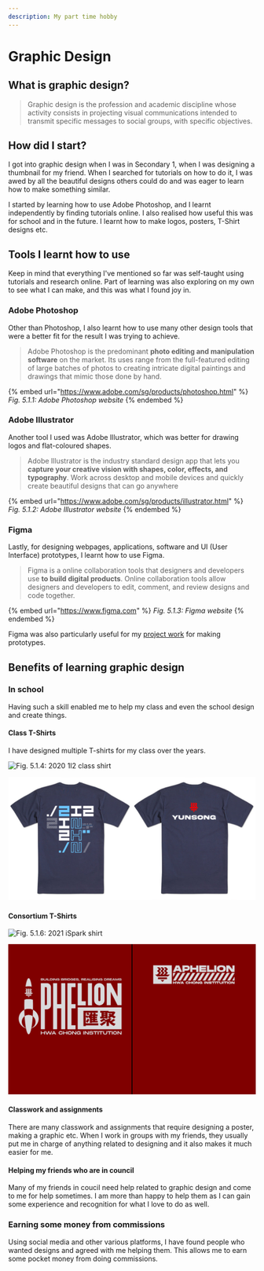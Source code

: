 ```yaml
---
description: My part time hobby
---
```


# Graphic Design

## What is graphic design?

> Graphic design is the profession and academic discipline whose activity consists in projecting visual communications intended to transmit specific messages to social groups, with specific objectives.

## How did I start?

I got into graphic design when I was in Secondary 1, when I was designing a thumbnail for my friend. When I searched for tutorials on how to do it, I was awed by all the beautiful designs others could do and was eager to learn how to make something similar.

I started by learning how to use Adobe Photoshop, and I learnt independently by finding tutorials online. I also realised how useful this was for school and in the future. I learnt how to make logos, posters, T-Shirt designs etc.

## Tools I learnt how to use

Keep in mind that everything I've mentioned so far was self-taught using tutorials and research online. Part of learning was also exploring on my own to see what I can make, and this was what I found joy in.

### Adobe Photoshop

Other than Photoshop, I also learnt how to use many other design tools that were a better fit for the result I was trying to achieve.

> Adobe Photoshop is the predominant **photo editing and manipulation software** on the market. Its uses range from the full-featured editing of large batches of photos to creating intricate digital paintings and drawings that mimic those done by hand.

{% embed url="https://www.adobe.com/sg/products/photoshop.html" %}
_Fig. 5.1.1: Adobe Photoshop website_
{% endembed %}

### Adobe Illustrator

Another tool I used was Adobe Illustrator, which was better for drawing logos and flat-coloured shapes.

> Adobe Illustrator is the industry standard design app that lets you **capture your creative vision with shapes, color, effects, and typography**. Work across desktop and mobile devices and quickly create beautiful designs that can go anywhere

{% embed url="https://www.adobe.com/sg/products/illustrator.html" %}
_Fig. 5.1.2: Adobe Illustrator website_
{% endembed %}

### Figma

Lastly, for designing webpages, applications, software and UI (User Interface) prototypes, I learnt how to use Figma.

> Figma is a online collaboration tools that designers and developers use **to build digital products**. Online collaboration tools allow designers and developers to edit, comment, and review designs and code together.

{% embed url="https://www.figma.com" %}
_Fig. 5.1.3: Figma website_
{% endembed %}

Figma was also particularly useful for my [project work](broken-reference) for making prototypes.

## Benefits of learning graphic design

### In school

Having such a skill enabled me to help my class and even the school design and create things.

#### Class T-Shirts

I have designed multiple T-shirts for my class over the years.

![Fig. 5.1.4: 2020 1I2 class shirt](../.gitbook/assets/1i2shirt.png)

![Fig. 5.1.5: 2021 2I2 class shirt design](../.gitbook/assets/combine.png)

#### Consortium T-Shirts

![Fig. 5.1.6: 2021 iSpark shirt](../.gitbook/assets/isparkshirt.png)

![Fig. 5.1.7: 2022 Aphelion shirt design submission](../.gitbook/assets/aphelionshirt.png)

#### Classwork and assignments

There are many classwork and assignments that require designing a poster, making a graphic etc. When I work in groups with my friends, they usually put me in charge of anything related to designing and it also makes it much easier for me.

#### Helping my friends who are in council

Many of my friends in coucil need help related to graphic design and come to me for help sometimes. I am more than happy to help them as I can gain some experience and recognition for what I love to do as well.

### Earning some money from commissions

Using social media and other various platforms, I have found people who wanted designs and agreed with me helping them. This allows me to earn some pocket money from doing commissions.
